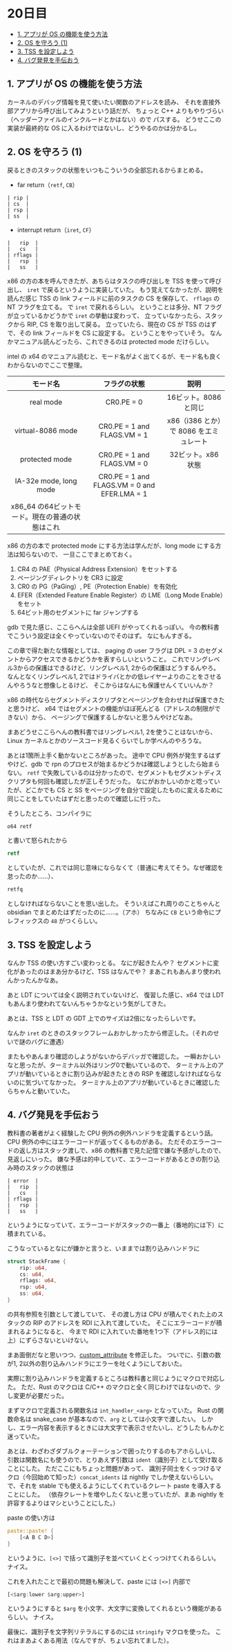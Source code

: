 # 20日目

<!-- mtoc-start -->

- [1. アプリが OS の機能を使う方法](#1-アプリが-os-の機能を使う方法)
- [2. OS を守ろう (1)](#2-os-を守ろう-1)
- [3. TSS を設定しよう](#3-tss-を設定しよう)
- [4. バグ発見を手伝おう](#4-バグ発見を手伝おう)

<!-- mtoc-end -->

## 1. アプリが OS の機能を使う方法

カーネルのデバッグ情報を見て使いたい関数のアドレスを読み、
それを直接外部アプリから呼び出してみようという話だが、
ちょっと C++ よりもやりづらい（ヘッダーファイルのインクルードとかはない）ので
パスする。
どうせここの実装が最終的な OS に入るわけではないし、どうやるのかは分かるし。

## 2. OS を守ろう (1)

戻るときのスタックの状態をいつもこういうの全部忘れるからまとめる。

- far return（`retf`, `CB`）

```text
| rip |
| cs  |
| rsp |
| ss  |
```

- interrupt return（`iret`, `CF`）

```text
|   rip  |
|   cs   |
| rflags |
|   rsp  |
|   ss   |
```

x86 の方の本を呼んできたが、あちらはタスクの呼び出しを TSS を使って呼び出し、
`iret` で戻るというように実装していた。
もう覚えてなかったが、説明を読んだ感じ TSS の link フィールドに前のタスクの CS を保存して、
`rflags` の NT フラグを立てる。
で `iret` で戻れるらしい。
ということは多分、NT フラグが立っているかどうかで `iret` の挙動は変わって、
立っていなかったら、スタックから RIP, CS を取り出して戻る。
立っていたら、現在の CS が TSS のはずで、その link フィールドを CS に設定する。
ということをやっていそう。
なんかマニュアル読んどったら、これできるのは protected mode だけらしい。

intel の x64 のマニュアル読むと、モード名がよく出てくるが、モード名も良くわからないのでここで整理。

| モード名 | フラグの状態 | 説明 |
| :---: | :---: | :---: |
| real mode | CR0.PE = 0 | 16ビット。8086 と同じ |
| virtual-8086 mode | CR0.PE = 1 and FLAGS.VM = 1 | x86（i386 とか）で 8086 をエミュレート |
| protected mode | CR0.PE = 1 and FLAGS.VM = 0 | 32ビット。x86 状態 |
| IA-32e mode, long mode | CR0.PE = 1 and FLAGS.VM = 0 and EFER.LMA = 1
| x86_64 の64ビットモード。現在の普通の状態はこれ |

x86 の方の本で protected mode にする方法は学んだが、long mode にする方法は知らないので、
一旦ここでまとめておく。

1. CR4 の PAE（Physical Address Extension）をセットする
2. ページングディレクトリを CR3 に設定
3. CR0 の PG（PaGing）, PE（Protection Enable）を有効化
4. EFER（Extended Feature Enable Register）の LME（Long Mode Enable）をセット
5. 64ビット用のセグメントに far ジャンプする

gdb で見た感じ、ここらへんは全部 UEFI がやってくれるっぽい。
今の教科書でこういう設定は全くやっていないのでそのはず。
なにもんすぎる。

この章で得た新たな情報としては、
paging の user フラグは DPL = 3 のセグメントからアクセスできるかどうかを表すらしいということ。
これでリングレベル3からの保護はできるけど、リングレベル1, 2からの保護はどうするんやろ。
なんとなくリングレベル1, 2ではドライバとかの低レイヤーよりのことをさせるんやろうなと想像しとるけど、
そこからはなんにも保護せんくていいんか？

x86 の時代ならセグメントディスクリプタとページングを合わせれば保護できたと思うけど、
x64 ではセグメントの機能がほぼ死んどる（アドレスの制限ができない）から、
ページングで保護するしかないと思うんやけどなあ。

まあどうせここらへんの教科書ではリングレベル1, 2を使うことはないから、
Linux カーネルとかのソースコード見るくらいでしか学べんのやろうな。

あとは1箇所上手く動かないところがあった。
途中で CPU 例外が発生するはずやけど、gdb で rpn のプロセスが始まるかどうかは確認しようとしたら始まらない。
`retf` で失敗しているのは分かったので、セグメントもセグメントディスクリプタも何回も確認したが正しそうだった。
なにがおかしいのかと唸っていたが、どこかでも CS と SS をページングを自分で設定したものに変えるために
同じことをしていたはずだと思ったので確認しに行った。

そうしたところ、コンパイラに

```asm
o64 retf
```

と書いて怒られたから

```asm
retf
```

としていたが、これでは同じ意味にならなくて（普通に考えてそう。なぜ確認を怠ったのか……）、

```asm
retfq
```

としなければならないことを思い出した。
そういえばこれ周りのことちゃんと obsidian でまとめたはずだったのに……。（アホ）
ちなみに `CB` という命令にプレフィックスの `48` がつくらしい。

## 3. TSS を設定しよう

なんか TSS の使い方すごい変わっとる。
なにが起きたんや？
セグメントに変化があったのはまあ分かるけど、TSS はなんでや？
まあこれもあんまり使われんかったんかなあ。

あと LDT については全く説明されていないけど、
復習した感じ、x64 では LDT もあんまり使われてないんちゃうかなという気がしてきた。

あとは、TSS と LDT の GDT 上でのサイズは2倍になったらしいです。

なんか `iret` のときのスタックフレームおかしかったから修正した。（それのせいで謎のバグに遭遇）

またもやあんまり確認のしようがないからデバッガで確認した。
一瞬おかしいなと思ったが、ターミナル以外はリング0で動いているので、
ターミナル上のアプリが動いているときに割り込みが起きたときの RSP を確認しなければならないのに気づいてなかった。
ターミナル上のアプリが動いているときに確認したらちゃんと動いていた。

## 4. バグ発見を手伝おう

教科書の著者がよく経験した CPU 例外の例外ハンドラを定義するという話。
CPU 例外の中にはエラーコードが返ってくるものがある。
ただそのエラーコードの返し方はスタック渡しで、x86 の教科書で見た記憶で嫌な予感がしたので、見返しにいった。
嫌な予感は的中していて、エラーコードがあるときの割り込み時のスタックの状態は

```text
| error  |
|   rip  |
|   cs   |
| rflags |
|   rsp  |
|   ss   |
```

というようになっていて、エラーコードがスタックの一番上（番地的には下）に積まれている。

こうなっているとなにが嫌かと言うと、いままでは割り込みハンドラに

```rs
struct StackFrame {
    rip: u64,
    cs: u64,
    rflags: u64,
    rsp: u64,
    ss: u64,
}
```

の共有参照を引数として渡していて、
その渡し方は CPU が積んでくれた上のスタックの RIP のアドレスを RDI に入れて渡していた。
そこにエラーコードが積まれるようになると、
今まで RDI に入れていた番地を1つ下（アドレス的には上）にずらさないといけない。

まあ面倒だなと思いつつ、[custom_attribute](../mikan-os/custom-attribute) を修正した。
ついでに、引数の数が1, 2以外の割り込みハンドラにエラーを吐くようにしておいた。

実際に割り込みハンドラを定義するところは教科書と同じようにマクロで対応した。
ただ、Rust のマクロは C/C++ のマクロと全く同じわけではないので、少し変更が必要だった。

まずマクロで定義される関数名は `int_handler_<arg>` となっていた。
Rust の関数命名は snake_case が基本なので、`arg` としては小文字で渡したい。
しかし、エラー内容を表示するときには大文字で表示させたいし、どうしたもんかと迷っていた。

あとは、わざわざダブルクォーテーションで囲ったりするのもアホらしいし、
引数は関数名にも使うので、とりあえず引数は `ident`（識別子）として受け取ることにした。
ただここにもちょっと問題があって、
識別子同士をくっつけるマクロ（今回始めて知った）`concat_idents` は nightly でしか使えないらしい。
で、それを stable でも使えるようにしてくれているクレート paste を導入することにした。
（依存クレートを増やしたくないと思っていたが、まあ nightly を許容するよりはマシということにした。）

paste の使い方は

```rs
paste::paste! {
    [<A B C D>]
}
```

というように、`[<>]` で括って識別子を並べていくとくっつけてくれるらしい。
ナイス。

これを入れたことで最初の問題も解決して、paste には `[<>]` 内部で

```rs
[<$arg:lower $arg:upper>]
```

というようにすると `$arg` を小文字、大文字に変換してくれるという機能があるらしい。
ナイス。

最後に、識別子を文字列リテラルにするのには `stringify` マクロを使った。
これはまあよくある用法（なんですが、ちょい忘れてました）。
